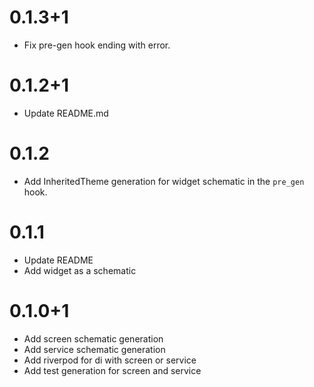 # 0.1.3+1

- Fix pre-gen hook ending with error.

# 0.1.2+1

- Update README.md

# 0.1.2

- Add InheritedTheme generation for widget schematic in the `pre_gen` hook.

# 0.1.1

- Update README
- Add widget as a schematic

# 0.1.0+1

- Add screen schematic generation
- Add service schematic generation
- Add riverpod for di with screen or service
- Add test generation for screen and service
